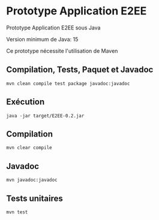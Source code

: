 # Prototype Application E2EE

Prototype Application E2EE sous Java

Version minimum de Java: 15

Ce prototype nécessite l'utilisation de Maven

## Compilation, Tests, Paquet et Javadoc

`mvn clean compile test package javadoc:javadoc`

## Exécution

`java -jar target/E2EE-0.2.jar`

## Compilation

`mvn clear compile`

## Javadoc

`mvn javadoc:javadoc`

## Tests unitaires

`mvn test`

